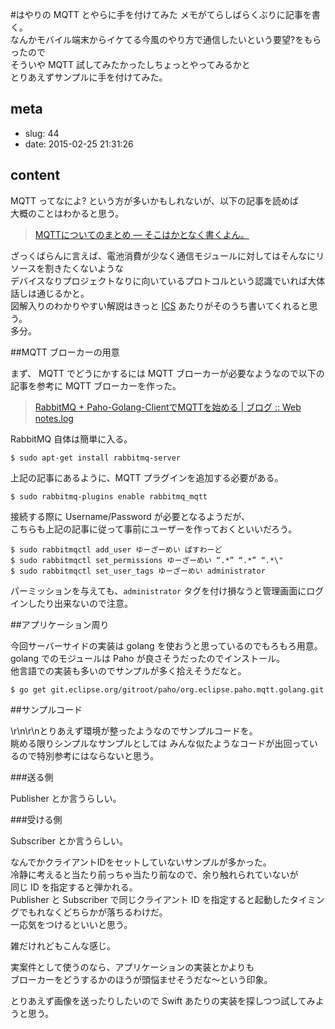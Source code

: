 #はやりの MQTT とやらに手を付けてみた
メモがてらしばらくぶりに記事を書く。  
なんかモバイル端末からイケてる今風のやり方で通信したいという要望?をもらったので  
そういや MQTT 試してみたかったしちょっとやってみるかと  
とりあえずサンプルに手を付けてみた。

## meta

- slug: 44
- date: 2015-02-25 21:31:26

## content
MQTT ってなによ? という方が多いかもしれないが、以下の記事を読めば  
大概のことはわかると思う。  

> [MQTTについてのまとめ — そこはかとなく書くよん。](http://tdoc.info/blog/2014/01/27/mqtt.html)  

ざっくばらんに言えば、電池消費が少なく通信モジュールに対してはそんなにリソースを割きたくないような  
デバイスなりプロジェクトなりに向いているプロトコルという認識でいれば大体話しは通じるかと。  
図解入りのわかりやすい解説はきっと [ICS](http://ics-web.jp/lab/) あたりがそのうち書いてくれると思う。  
多分。

##MQTT ブローカーの用意

まず、 MQTT でどうにかするには MQTT ブローカーが必要なようなので以下の記事を参考に MQTT ブローカーを作った。

> [RabbitMQ + Paho-Golang-ClientでMQTTを始める | ブログ :: Web notes.log](http://blog.wnotes.net/blog/article/rabbitmq-paho-mqtt-beginng)

RabbitMQ 自体は簡単に入る。

```
$ sudo apt-get install rabbitmq-server
```

上記の記事にあるように、MQTT プラグインを追加する必要がある。

```
$ sudo rabbitmq-plugins enable rabbitmq_mqtt
```

接続する際に Username/Password が必要となるようだが、  
こちらも上記の記事に従って事前にユーザーを作っておくといいだろう。

```
$ sudo rabbitmqctl add_user ゆーざーめい ぱすわーど
$ sudo rabbitmqctl set_permissions ゆーざーめい “.*” “.*” “.*\"
$ sudo rabbitmqctl set_user_tags ゆーざーめい administrator
```

パーミッションを与えても、`administrator` タグを付け損なうと管理画面にログインしたり出来ないので注意。

##アプリケーション周り

今回サーバーサイドの実装は golang を使おうと思っているのでもろもろ用意。  
golang でのモジュールは Paho が良さそうだったのでインストール。  
他言語での実装も多いのでサンプルが多く拾えそうだなと。

```
$ go get git.eclipse.org/gitroot/paho/org.eclipse.paho.mqtt.golang.git
```

##サンプルコード

\r\n\r\nとりあえず環境が整ったようなのでサンプルコードを。    
眺める限りシンプルなサンプルとしては
みんな似たようなコードが出回っているので特別参考にはならないと思う。

###送る側

Publisher とか言うらしい。
<script src=\"https://gist.github.com/glassesfactory/1a09a2caf8c92015f306.js\">{}</script>

###受ける側

Subscriber とか言うらしい。

<script src=\"https://gist.github.com/glassesfactory/b25dbe1c5f06a3992284.js\">{}</script>

なんでかクライアントIDをセットしていないサンプルが多かった。  
冷静に考えると当たり前っちゃ当たり前なので、余り触れられていないが  
同じ ID を指定すると弾かれる。  
Publisher と Subscriber で同じクライアント ID を指定すると起動したタイミングでもれなくどちらかが落ちるわけだ。  
一応気をつけるといいと思う。

雑だけれどもこんな感じ。

実案件として使うのなら、アプリケーションの実装とかよりも  
ブローカーをどうするかのほうが頭悩ませそうだな～という印象。

とりあえず画像を送ったりしたいので Swift あたりの実装を探しつつ試してみようと思う。
